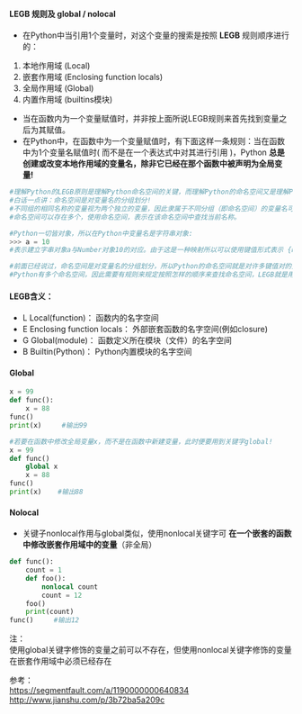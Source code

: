 #### LEGB 规则及 global / nolocal
- 在Python中当引用1个变量时，对这个变量的搜索是按照 **LEGB** 规则顺序进行的：  
1. 本地作用域 (Local)  
2. 嵌套作用域 (Enclosing function locals)  
3. 全局作用域 (Global)  
4. 内置作用域 (builtins模块)  
- 当在函数内为一个变量赋值时，并非按上面所说LEGB规则来首先找到变量之后为其赋值。
- 在Python中，在函数中为一个变量赋值时，有下面这样一条规则：当在函数中为1个变量名赋值时( 而不是在一个表达式中对其进行引用 )，Python **总是创建或改变本地作用域的变量名，除非它已经在那个函数中被声明为全局变量!**

```python
#理解Python的LEGB原则是理解Python命名空间的关键，而理解Python的命名空间又是理解Python中许多语法规定的关键。#所以Python的LEGB原则就成为Python中一个非常核心的内容
#白话一点讲：命名空间是对变量名的分组划分!
#不同组的相同名称的变量视为两个独立的变量，因此隶属于不同分组（即命名空间）的变量名可以重复。
#命名空间可以存在多个，使用命名空间，表示在该命名空间中查找当前名称。

#Python一切皆对象，所以在Python中变量名是字符串对象:
>>> a = 10
#表示建立字串对象a与Number对象10的对应。由于这是一种映射所以可以使用键值形式表示 {name : object}。

#前面已经说过，命名空间是对变量名的分组划分，所以Python的命名空间就是对许多键值对的分组划分，即键值对的集合，因此：Python的命名空间是一个字典，字典内保存了变量名称与对象之间的映射关系
#Python有多个命名空间，因此需要有规则来规定按照怎样的顺序来查找命名空间，LEGB就是用来规定命名空间查找顺序的规则。

```

#### LEGB含义： 

*  L Local(function)：  函数内的名字空间
*  E Enclosing function locals：    外部嵌套函数的名字空间(例如closure)
*  G Global(module)：   函数定义所在模块（文件）的名字空间
*  B Builtin(Python)：  Python内置模块的名字空间

#### Global
```python
x = 99
def func():
    x = 88
func()
print(x)     #输出99

#若要在函数中修改全局变量x，而不是在函数中新建变量，此时便要用到关键字global!
x = 99
def func()
    global x
    x = 88
func()
print(x)    #输出88
```

#### Nolocal
* 关键子nonlocal作用与global类似，使用nonlocal关键字可 **在一个嵌套的函数中修改嵌套作用域中的变量**（非全局）
```python
def func():
    count = 1
    def foo():
        nonlocal count
        count = 12
    foo()
    print(count)
func()     #输出12
```

注：  
使用global关键字修饰的变量之前可以不存在，但使用nonlocal关键字修饰的变量在嵌套作用域中必须已经存在

参考：  
https://segmentfault.com/a/1190000000640834  
http://www.jianshu.com/p/3b72ba5a209c

